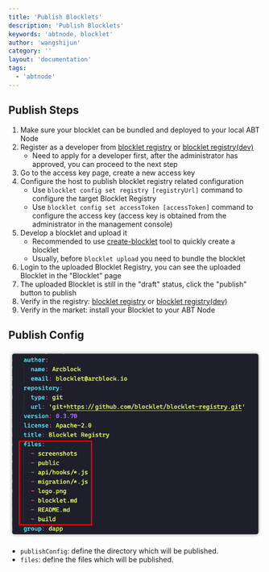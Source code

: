 ```yaml
---
title: 'Publish Blocklets'
description: 'Publish Blocklets'
keywords: 'abtnode, blocklet'
author: 'wangshijun'
category: ''
layout: 'documentation'
tags:
  - 'abtnode'
---
```


## Publish Steps

1. Make sure your blocklet can be bundled and deployed to your local ABT Node
2. Register as a developer from [blocklet registry](https://registry.arcblock.io/) or [blocklet registry(dev)](https://dev.registry.arcblock.io/)
   - Need to apply for a developer first, after the administrator has approved, you can proceed to the next step
3. Go to the access key page, create a new access key
4. Configure the host to publish blocklet registry related configuration
   - Use `blocklet config set registry [registryUrl]` command to configure the target Blocklet Registry
   - Use `blocklet config set accessToken [accessToken]` command to configure the access key (access key is obtained from the administrator in the management console)
5. Develop a blocklet and upload it
   - Recommended to use [create-blocklet](https://www.npmjs.com/package/create-blocklet) tool to quickly create a blocklet
   - Usually, before `blocklet upload` you need to bundle the blocklet
6. Login to the uploaded Blocklet Registry, you can see the uploaded Blocklet in the "Blocklet" page
7. The uploaded Blocklet is still in the "draft" status, click the "publish" button to publish
8. Verify in the registry: [blocklet registry](https://registry.arcblock.io/) or [blocklet registry(dev)](https://dev.registry.arcblock.io/)
9. Verify in the market: install your Blocklet to your ABT Node

## Publish Config

![](./images/publish-blocklets-1.png)

- `publishConfig`: define the directory which will be published.
- `files`: define the files which will be published.
